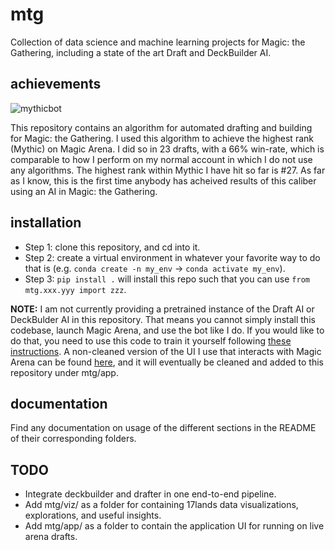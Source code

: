 # mtg

Collection of data science and machine learning projects for Magic: the Gathering, including a state of the art Draft and DeckBuilder AI.

## achievements

![mythicbot](https://user-images.githubusercontent.com/2286292/149001531-9c983259-4ac6-4ed3-b54a-b0705fb57124.PNG)

This repository contains an algorithm for automated drafting and building for Magic: the Gathering. I used this algorithm to achieve the highest rank (Mythic) on Magic Arena. I did so in 23 drafts, with a 66% win-rate, which is comparable to how I perform on my normal account in which I do not use any algorithms. The highest rank within Mythic I have hit so far is #27. As far as I know, this is the first time anybody has acheived results of this caliber using an AI in Magic: the Gathering.

## installation

- Step 1: clone this repository, and cd into it.
- Step 2: create a virtual environment in whatever your favorite way to do that is (e.g. `conda create -n my_env` -> `conda activate my_env`).
- Step 3: `pip install .` will install this repo such that you can use `from mtg.xxx.yyy import zzz`.

**NOTE:** I am not currently providing a pretrained instance of the Draft AI or DeckBulder AI in this repository. That means you cannot simply install this codebase, launch Magic Arena, and use the bot like I do. If you would like to do that, you need to use this code to train it yourself following [these instructions](mtg/scripts). A non-cleaned version of the UI I use that interacts with Magic Arena can be found [here](https://github.com/RyanSaxe/MTGA_Draft_17Lands), and it will eventually be cleaned and added to this repository under mtg/app.

## documentation

Find any documentation on usage of the different sections in the README of their corresponding folders.

## TODO

- Integrate deckbuilder and drafter in one end-to-end pipeline.
- Add mtg/viz/ as a folder for containing 17lands data visualizations, explorations, and useful insights.
- Add mtg/app/ as a folder to contain the application UI for running on live arena drafts.
